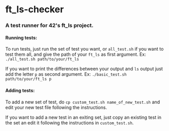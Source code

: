 # ft_ls-checker

### A test runner for 42's ft_ls project.

#### Running tests:
To run tests, just run the set of test you want, or `all_test.sh` if you want to test them all, and give the path of your `ft_ls`
as first argument.
Ex: `./all_test.sh path/to/your/ft_ls`

If you want to print the differences between your output and `ls` output just add the letter `p` as second argument.
Ex: `./basic_test.sh path/to/your/ft_ls p`

#### Adding tests:
To add a new set of test, do `cp custom_test.sh name_of_new_test.sh` and edit your new test file following the instructions.

If you want to add a new test in an exiting set, just copy an existing test in the set an edit it following the instructions in `custom_test.sh`.
